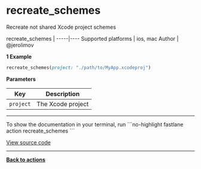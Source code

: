 # recreate_schemes


Recreate not shared Xcode project schemes







recreate_schemes |
-----|----
Supported platforms | ios, mac
Author | @jerolimov



**1 Example**

```ruby
recreate_schemes(project: "./path/to/MyApp.xcodeproj")
```





**Parameters**

Key | Description
----|------------
  `project` | The Xcode project




<hr />
To show the documentation in your terminal, run
```no-highlight
fastlane action recreate_schemes
```

<a href="https://github.com/fastlane/fastlane/blob/master/fastlane/lib/fastlane/actions/recreate_schemes.rb" target="_blank">View source code</a>

<hr />

<a href="/actions"><b>Back to actions</b></a>
